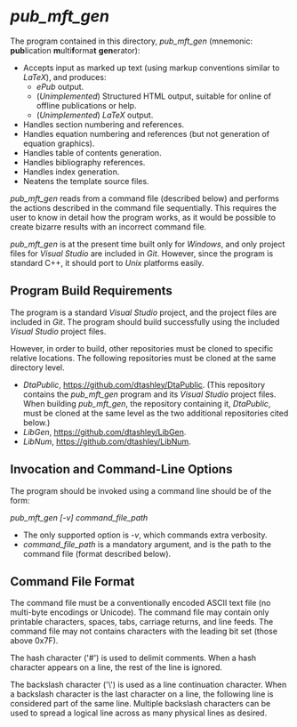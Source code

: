 # _pub_mft_gen_
The program contained in this directory, _pub_mft_gen_ (mnemonic:
**pub**lication **m**ulti**f**orma**t** **gen**erator):
* Accepts input as marked up text (using markup conventions
  similar to *LaTeX*), and produces:
  * _ePub_ output.
  * (_Unimplemented_) Structured HTML output, suitable for online of offline publications
    or help.
  * (_Unimplemented_) *LaTeX* output.
* Handles section numbering and references.
* Handles equation numbering and references (but not generation of equation
  graphics).
* Handles table of contents generation.
* Handles bibliography references.
* Handles index generation.
* Neatens the template source files.

_pub_mft_gen_ reads from a command file (described below) and performs
the actions described in the command file sequentially. This
requires the user to know in detail how the program works, as it would be
possible to create bizarre results with an incorrect command file.

_pub_mft_gen_ is at the present time built only for _Windows_, and only
project files for _Visual Studio_ are included in _Git_. However,
since the program is standard C++, it should port to _Unix_ platforms
easily.

## Program Build Requirements
The program is a standard _Visual Studio_ project, and the project
files are included in _Git_.  The program should build successfully
using the included _Visual Studio_ project files.

However, in order to build, other repositories must be cloned to specific
relative locations.  The following repositories must be cloned at the
same directory level.

* _DtaPublic_, https://github.com/dtashley/DtaPublic. (This repository
  contains the _pub_mft_gen_ program and its _Visual Studio_ project
  files.  When building _pub_mft_gen_, the repository containing
  it, _DtaPublic_, must be cloned at the same level as the two
  additional repositories
  cited below.)
* _LibGen_, https://github.com/dtashley/LibGen.
* _LibNum_, https://github.com/dtashley/LibNum.

## Invocation and Command-Line Options
The program should be invoked using a command line should be of the form:

*pub_mft_gen [-v] command_file_path*

* The only supported option is *-v*, which commands extra verbosity.
* *command_file_path* is a mandatory argument, and is the path to the
  command file (format described below).

## Command File Format
The command file must be a conventionally encoded ASCII text file (no
multi-byte encodings or Unicode).  The command file may contain
only printable characters, spaces, tabs, carriage returns, and line
feeds.  The command file may not contains characters with the leading
bit set (those above 0x7F).

The hash character ('#') is used to delimit comments. When a hash
character appears on a line, the rest of the line is ignored.

The backslash character ('\\') is used as a line continuation
character.  When a backslash character is the last character on a line,
the following line is considered part of the same line.  Multiple
backslash characters can be used to spread a logical
line across as many physical lines as desired.
